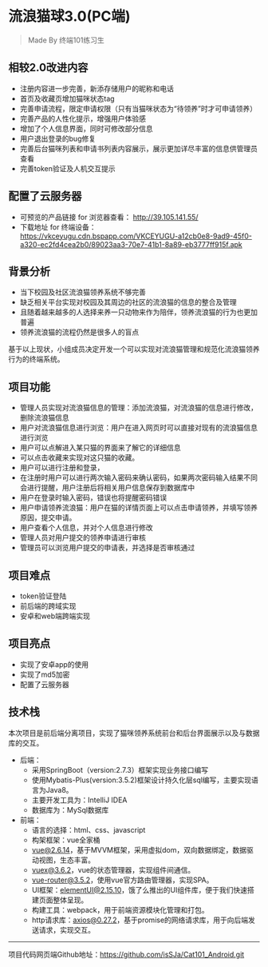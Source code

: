 # 流浪猫球3.0(PC端)

> Made By 终端101练习生

## 相较2.0改进内容
* 注册内容进一步完善，新添存储用户的昵称和电话
* 首页及收藏页增加猫咪状态tag
* 完善申请流程，限定申请权限（只有当猫咪状态为“待领养”时才可申请领养）
* 完善产品的人性化提示，增强用户体验感
* 增加了个人信息界面，同时可修改部分信息
* 用户退出登录的bug修复
* 完善后台猫咪列表和申请书列表内容展示，展示更加详尽丰富的信息供管理员查看
* 完善token验证及人机交互提示

## 配置了云服务器
  * 可预览的产品链接 for 浏览器查看： 
  http://39.105.141.55/
  * 下载地址 for 终端设备：  
  https://vkceyugu.cdn.bspapp.com/VKCEYUGU-a12cb0e8-9ad9-45f0-a320-ec2fd4cea2b0/89023aa3-70e7-41b1-8a89-eb3777ff915f.apk

## 背景分析
* 当下校园及社区流浪猫领养系统不够完善
* 缺乏相关平台实现对校园及其周边的社区的流浪猫的信息的整合及管理
* 且随着越来越多的人选择来养一只动物来作为陪伴，领养流浪猫的行为也更加普遍
* 领养流浪猫的流程仍然是很多人的盲点

基于以上现状，小组成员决定开发一个可以实现对流浪猫管理和规范化流浪猫领养行为的终端系统。

## 项目功能
* 管理人员实现对流浪猫信息的管理：添加流浪猫，对流浪猫的信息进行修改，删除流浪猫信息
* 用户对流浪猫信息进行浏览：用户在进入网页时可以直接对现有的流浪猫信息进行浏览
* 用户可以点解进入某只猫的界面来了解它的详细信息
* 可以点击收藏来实现对这只猫的收藏。
* 用户可以进行注册和登录，
* 在注册时用户可以进行两次输入密码来确认密码，如果两次密码输入结果不同会进行提醒，用户注册后将相关用户信息保存到数据库中
* 用户在登录时输入密码，错误也将提醒密码错误
* 用户申请领养流浪猫：用户在猫的详情页面上可以点击申请领养，并填写领养原因，提交申请。
* 用户查看个人信息，并对个人信息进行修改
* 管理人员对用户提交的领养申请进行审核
* 管理员可以浏览用户提交的申请表，并选择是否审核通过

## 项目难点
* token验证登陆
* 前后端的跨域实现
* 安卓和web端跨端实现

## 项目亮点
* 实现了安卓app的使用
* 实现了md5加密
* 配置了云服务器

## 技术栈
本次项目是前后端分离项目，实现了猫咪领养系统前台和后台界面展示以及与数据库的交互。
* 后端：
  * 采用SpringBoot（version:2.7.3）框架实现业务接口编写
  * 使用Mybatis-Plus(version:3.5.2)框架设计持久化层sql编写，主要实现语言为Java8。
  * 主要开发工具为：IntelliJ IDEA
  * 数据库为：MySql数据库
* 前端：
  * 语言的选择：html、css、javascript
  * 构架框架：vue全家桶
  * vue@2.6.14，基于MVVM框架，采用虚拟dom，双向数据绑定，数据驱动视图，生态丰富。
  * vuex@3.6.2，vue的状态管理器，实现组件间通信。
  * vue-router@3.5.2，使用vue官方路由管理器，实现SPA。
  * UI框架：elementUI@2.15.10，饿了么推出的UI组件库，便于我们快速搭建页面整体呈现。
  * 构建工具：webpack，用于前端资源模块化管理和打包。
  * http请求库：axios@0.27.2，基于promise的网络请求库，用于向后端发送请求，实现交互。

---
项目代码网页端Github地址：https://github.com/isSJa/Cat101_Android.git

